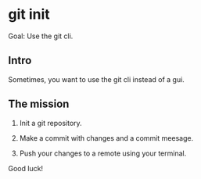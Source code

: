 # git init

Goal: Use the git cli.

## Intro

Sometimes, you want to use the git cli instead of a gui.

## The mission

1. Init a git repository.

2. Make a commit with changes and a commit meesage.

3. Push your changes to a remote using your terminal.

Good luck!

